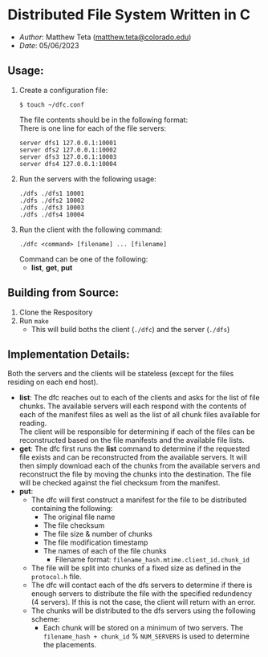 # Distributed File System Written in C
- *Author*: Matthew Teta (matthew.teta@colorado.edu)
- *Date*: 05/06/2023

## Usage:
1. Create a configuration file:  
    ```
    $ touch ~/dfc.conf
    ```  
    The file contents should be in the following format:  
    There is one line for each of the file servers:
    ```
    server dfs1 127.0.0.1:10001
    server dfs2 127.0.0.1:10002
    server dfs3 127.0.0.1:10003
    server dfs4 127.0.0.1:10004
    ```
2. Run the servers with the following usage:
    ```
    ./dfs ./dfs1 10001
    ./dfs ./dfs2 10002
    ./dfs ./dfs3 10003
    ./dfs ./dfs4 10004
    ```
3. Run the client with the following command:
    ```
    ./dfc <command> [filename] ... [filename]
    ```
    Command can be one of the following:
    - **list**, **get**, **put**

## Building from Source:
1. Clone the Respository
2. Run ```make```
   - This will build boths the client (```./dfc```) and the server (```./dfs```)

## Implementation Details:
Both the servers and the clients will be stateless (except for the files residing on each end host).  
- **list**: The dfc reaches out to each of the clients and asks for the list of file chunks. The available servers will each respond with the contents of each of the manifest files as well as the list of all chunk files available for reading.  
  The client will be responsible for determining if each of the files can be reconstructed based on the file manifests and the available file lists.
- **get**: The dfc first runs the **list** command to determine if the requested file exists and can be reconstructed from the available servers. It will then simply download each of the chunks from the available servers and reconstruct the file by moving the chunks into the destination. The file will be checked against the fiel checksum from the manifest.
- **put**:  
    - The dfc will first construct a manifest for the file to be distributed containing the following:
        - The original file name
        - The file checksum
        - The file size & number of chunks
        - The file modification timestamp
        - The names of each of the file chunks
          - Filename format: ```filename_hash.mtime.client_id.chunk_id```  
  - The file will be split into chunks of a fixed size as defined in the ```protocol.h``` file.  
  - The dfc will contact each of the dfs servers to determine if there is enough servers to distribute the file with the specified redundency (4 servers). If this is not the case, the client will return with an error.  
  - The chunks will be distributed to the dfs servers using the following scheme:  
    - Each chunk will be stored on a minimum of two servers. The ```filename_hash + chunk_id``` % ```NUM_SERVERS``` is used to determine the placements.
